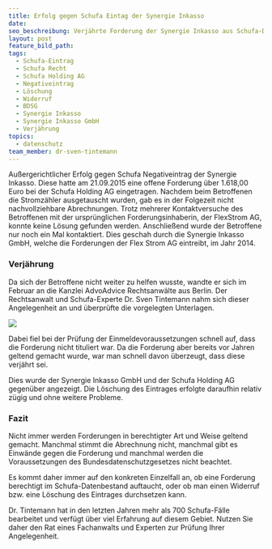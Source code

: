 ```yaml
---
title: Erfolg gegen Schufa Eintag der Synergie Inkasso
date:
seo_beschreibung: Verjährte Forderung der Synergie Inkasso aus Schufa-Datenbestand gelöscht.
layout: post
feature_bild_path:
tags:
  - Schufa-Eintrag
  - Schufa Recht
  - Schufa Holding AG
  - Negativeintrag
  - Löschung
  - Widerruf
  - BDSG
  - Synergie Inkasso
  - Synergie Inkasso GmbH
  - Verjährung
topics:
  - datenschutz
team_member: dr-sven-tintemann
---
```


Au&szlig;ergerichtlicher Erfolg gegen Schufa Negativeintrag der Synergie Inkasso. Diese hatte am 21.09.2015 eine offene Forderung &uuml;ber 1.618,00 Euro bei der Schufa Holding AG eingetragen. Nachdem beim Betroffenen die Stromz&auml;hler ausgetauscht wurden, gab es in der Folgezeit nicht nachvollziehbare Abrechnungen. Trotz mehrerer Kontaktversuche des Betroffenen mit der urspr&uuml;nglichen Forderungsinhaberin, der FlexStrom AG, konnte keine L&ouml;sung gefunden werden. Anschlie&szlig;end wurde der Betroffene nur noch ein Mal kontaktiert. Dies geschah durch die Synergie Inkasso GmbH, welche die Forderungen der Flex Strom AG eintreibt, im Jahr 2014.

### Verj&auml;hrung

Da sich der Betroffene nicht weiter zu helfen wusste, wandte er sich im Februar an die Kanzlei AdvoAdvice Rechtsanw&auml;lte aus Berlin. Der Rechtsanwalt und Schufa-Experte Dr. Sven Tintemann nahm sich dieser Angelegenheit an und &uuml;berpr&uuml;fte die vorgelegten Unterlagen.

![](/uploads/advoadvice-01-59-von-80.jpg)

Dabei fiel bei der Pr&uuml;fung der Einmeldevoraussetzungen schnell auf, dass die Forderung nicht tituliert war. Da die Forderung aber bereits vor Jahren geltend gemacht wurde, war man schnell davon &uuml;berzeugt, dass diese verj&auml;hrt sei.

Dies wurde der Synergie Inkasso GmbH und der Schufa Holding AG gegen&uuml;ber angezeigt. Die L&ouml;schung des Eintrages erfolgte daraufhin relativ z&uuml;gig und ohne weitere Probleme.

### Fazit

Nicht immer werden Forderungen in berechtigter Art und Weise geltend gemacht. Manchmal stimmt die Abrechnung nicht, manchmal gibt es Einw&auml;nde gegen die Forderung und manchmal werden die Voraussetzungen des Bundesdatenschutzgesetzes nicht beachtet.

Es kommt daher immer auf den konkreten Einzelfall an, ob eine Forderung berechtigt im Schufa-Datenbestand auftaucht, oder ob man einen Widerruf bzw. eine L&ouml;schung des Eintrages durchsetzen kann.

Dr. Tintemann hat in den letzten Jahren mehr als 700 Schufa-F&auml;lle bearbeitet und verf&uuml;gt &uuml;ber viel Erfahrung auf diesem Gebiet. Nutzen Sie daher den Rat eines Fachanwalts und Experten zur Pr&uuml;fung Ihrer Angelegenheit.&nbsp;